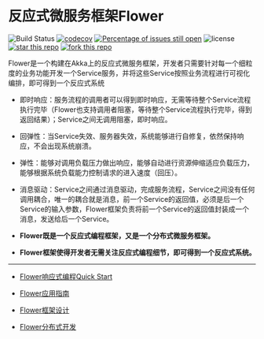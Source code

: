 # 反应式微服务框架Flower

![Build Status](https://travis-ci.org/zhihuili/flower.svg?branch=master)
[![codecov](https://codecov.io/gh/zhihuili/flower/branch/master/graph/badge.svg)](https://codecov.io/gh/zhihuili/flower)
[![Percentage of issues still open](http://isitmaintained.com/badge/open/zhihuili/flower.svg)](http://isitmaintained.com/project/zhihuili/flower "Percentage of issues still open")
![license](https://img.shields.io/github/license/zhihuili/flower.svg)
[![star this repo](http://githubbadges.com/star.svg?user=zhihuili&repo=flower&style=flat)](https://github.com/zhihuili/flower)
[![fork this repo](http://githubbadges.com/fork.svg?user=zhihuili&repo=flower&style=flat)](https://github.com/zhihuili/flower/fork)

Flower是一个构建在Akka上的反应式微服务框架，开发者只需要针对每一个细粒度的业务功能开发一个Service服务，并将这些Service按照业务流程进行可视化编排，即可得到一个反应式系统
* 即时响应：服务流程的调用者可以得到即时响应，无需等待整个Service流程执行完毕（Flower也支持调用者阻塞，等待整个Service流程执行完毕，得到返回结果）；Service之间无调用阻塞，即时响应。
* 回弹性：当Service失效、服务器失效，系统能够进行自修复，依然保持响应，不会出现系统崩溃。
* 弹性：能够对调用负载压力做出响应，能够自动进行资源伸缩适应负载压力，能够根据系统负载能力控制请求的进入速度（回压）。
* 消息驱动：Service之间通过消息驱动，完成服务流程，Service之间没有任何调用耦合，唯一的耦合就是消息，前一个Service的返回值，必须是后一个Service的输入参数，Flower框架负责将前一个Service的返回值封装成一个消息，发送给后一个Service。

* **Flower既是一个反应式编程框架，又是一个分布式微服务框架。**
* **Flower框架使得开发者无需关注反应式编程细节，即可得到一个反应式系统。**


-----------

* [Flower响应式编程Quick Start](/docs/quick_start.md)

* [Flower应用指南](/docs/program_guide.md)

* [Flower框架设计](/docs/design.md)
* [Flower分布式开发](/docs/distribution_design.md)
